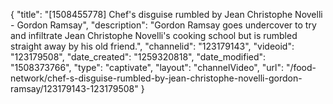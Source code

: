 {
    "title": "[1508455778] Chef's disguise rumbled by Jean Christophe Novelli - Gordon Ramsay",
    "description": "Gordon Ramsay goes undercover to try and infiltrate Jean Christophe Novelli's cooking school but is rumbled straight away by his old friend.",
    "channelid": "123179143",
    "videoid": "123179508",
    "date_created": "1259320818",
    "date_modified": "1508373766",
    "type": "captivate",
    "layout": "channelVideo",
    "url": "\/food-network\/chef-s-disguise-rumbled-by-jean-christophe-novelli-gordon-ramsay\/123179143-123179508"
}
